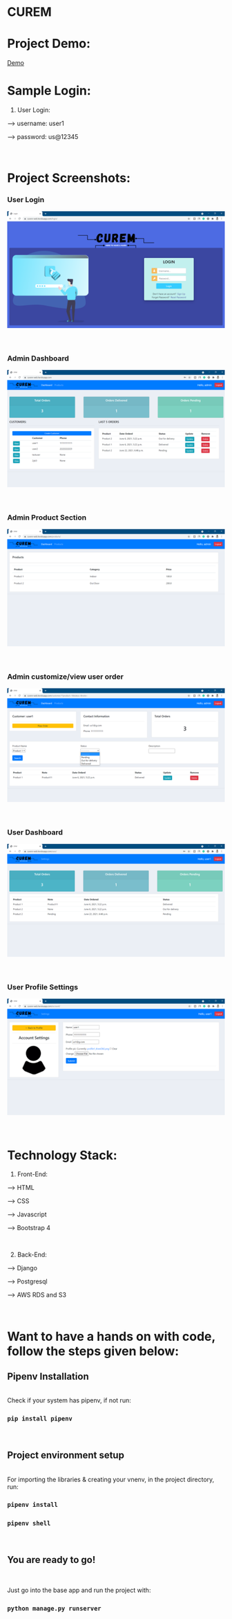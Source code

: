 # CUREM

# Project Demo:

[Demo](https://curem-web.herokuapp.com/)

# Sample Login:

1. User Login:

--> username: user1

--> password: us@12345

<br>

# Project Screenshots:

### User Login

![Sigin/Signup Portal](demo/signin.png)
<br>
<br>
<br>

### Admin Dashboard

![Admin Dashboard](demo/admin-dashboard.png)
<br>
<br>
<br>

### Admin Product Section

![Admin Product Section](demo/admin-products.png)
<br>
<br>
<br>

### Admin customize/view user order

![Admin Dashboard](demo/customer-order-updation.png)
<br>
<br>
<br>

### User Dashboard

![User Dashboard](demo/user-dashboard.png)
<br>
<br>
<br>

### User Profile Settings

![User Profile Settings](demo/user-profile.png)
<br>
<br>
<br>

# Technology Stack:

1. Front-End:

--> HTML

--> CSS

--> Javascript

--> Bootstrap 4

<br>

2. Back-End:

--> Django

--> Postgresql

--> AWS RDS and S3

<br>

# Want to have a hands on with code, follow the steps given below:

## Pipenv Installation

<br>
Check if your system has pipenv, if not run:

### `pip install pipenv`

<br>

## Project environment setup

<br>
For importing the libraries & creating your vnenv, in the project directory, run:

### `pipenv install`

### `pipenv shell`

<br>

## You are ready to go!

<br>

Just go into the base app and run the project with:

### `python manage.py runserver`
